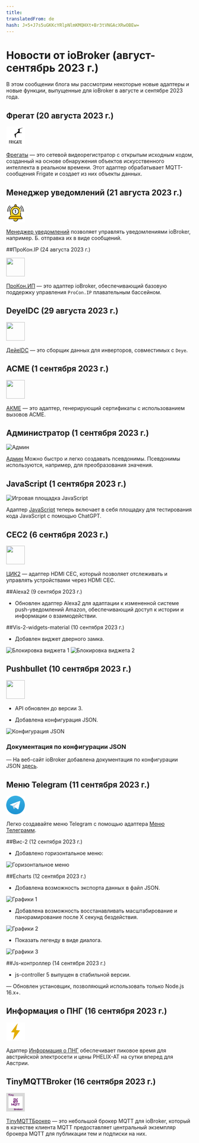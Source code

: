 ```yaml
---
title: 
translatedFrom: de
hash: J+5+J7s5uGKKcYRlpNlmKMQHXt+Br3tVNGAcXRwOBEw=
---
```

# Новости от ioBroker (август-сентябрь 2023 г.)
<!-- SOURCE: 333667 # Neuigkeiten von ioBroker (August-September 2023) -->
В этом сообщении блога мы рассмотрим некоторые новые адаптеры и новые функции, выпущенные для ioBroker в августе и сентябре 2023 года.
<!-- SOURCE: 799692 In diesem Blog-Beitrag werfen wir einen Blick auf einige der neuen Adapter und neuen Funktionen, die im August und September 2023 für ioBroker veröffentlicht wurden. -->

## Фрегат (20 августа 2023 г.)
<!-- SOURCE: 401954 ## Frigate (20. August 2023) -->
<img src="https://raw.githubusercontent.com/Bettman66/ioBroker.frigate/master/admin/frigate.png" width="50" height="50" />
<!-- SOURCE: 952392 <img src="https://raw.githubusercontent.com/Bettman66/ioBroker.frigate/master/admin/frigate.png" width="50" height="50" /> -->

[Фрегаты](https://github.com/Bettman66/ioBroker.frigate) — это сетевой видеорегистратор с открытым исходным кодом, созданный на основе обнаружения объектов искусственного интеллекта в реальном времени.
Этот адаптер обрабатывает MQTT-сообщения Frigate и создает из них объекты данных.
<!-- SOURCE: 733739 §§LLLLL_0§§ ist ein Open-Source-NVR, der auf Echtzeit-KI-Objekterkennung aufbaut.
Dieser Adapter verarbeitet Frigates MQTT-Nachrichten und erstellt daraus Datenobjekte. -->

## Менеджер уведомлений (21 августа 2023 г.)
<!-- SOURCE: 782760 ## Notification Manager (21. August 2023) -->
<img src="https://raw.githubusercontent.com/foxriver76/ioBroker.notification-manager/master/admin/notification-manager.png" width="50" height="50" />
<!-- SOURCE: 847201 <img src="https://raw.githubusercontent.com/foxriver76/ioBroker.notification-manager/master/admin/notification-manager.png" width="50" height="50" /> -->

[Менеджер уведомлений](https://github.com/foxriver76/ioBroker.notification-manager) позволяет управлять уведомлениями ioBroker, например. Б. отправка их в виде сообщений.
<!-- SOURCE: 736021 §§LLLLL_0§§ ermöglicht Ihnen das Verwalten von ioBroker-Benachrichtigungen, z. B. das Senden von ihnen als Nachrichten. -->

##ПроКон.IP (24 августа 2023 г.)
<!-- SOURCE: 963226 ## ProCon.IP (24. August 2023) -->
<img src="https://raw.githubusercontent.com/ylabonte/ioBroker.procon-ip/master/admin/procon-ip.png" width="50" height="50" />
<!-- SOURCE: 626709 <img src="https://raw.githubusercontent.com/ylabonte/ioBroker.procon-ip/master/admin/procon-ip.png" width="50" height="50" /> -->

[ПроКон.ИП](https://github.com/ylabonte/ioBroker.procon-ip) — это адаптер ioBroker, обеспечивающий базовую поддержку управления `ProCon.IP` плавательным бассейном.
<!-- SOURCE: 170841 §§LLLLL_0§§ ist ein ioBroker-Adapter, der grundlegende Unterstützung für die §§SSSSS_0§§ Schwimmbadsteuerung bietet. -->

## DeyeIDC (29 августа 2023 г.)
<!-- SOURCE: 398028 ## DeyeIDC (29. August 2023) -->
<img src="https://raw.githubusercontent.com/raschy/ioBroker.deyeidc/master/admin/deyeidc.png" width="50" height="50" />
<!-- SOURCE: 457065 <img src="https://raw.githubusercontent.com/raschy/ioBroker.deyeidc/master/admin/deyeidc.png" width="50" height="50" /> -->

[ДейеIDC](https://github.com/raschy/ioBroker.deyeidc) — это сборщик данных для инверторов, совместимых с `Deye`.
<!-- SOURCE: 453913 §§LLLLL_0§§ ist ein Datensammler für §§SSSSS_0§§-kompatible Wechselrichter. -->

## ACME (1 сентября 2023 г.)
<!-- SOURCE: 554316 ## ACME (1. September 2023) -->
<img src="https://raw.githubusercontent.com/iobroker-community-adapters/ioBroker.acme/master/admin/acme.png" width="50" height="50" />
<!-- SOURCE: 629271 <img src="https://raw.githubusercontent.com/iobroker-community-adapters/ioBroker.acme/master/admin/acme.png" width="50" height="50" /> -->

[АКМЕ](https://github.com/iobroker-community-adapters/ioBroker.acme) — это адаптер, генерирующий сертификаты с использованием вызовов ACME.
<!-- SOURCE: 865082 §§LLLLL_0§§ ist ein Adapter, der Zertifikate mit Hilfe von ACME-Herausforderungen generiert. -->

## Администратор (1 сентября 2023 г.)
<!-- SOURCE: 170191 ## Admin (1. September 2023) -->
![Админ](en/blog/images/2023_09_26_admin_context.png "=400x*")
<!-- SOURCE: 468979 §§IIIII_0§§ -->

[Админ](https://github.com/ioBroker/ioBroker.admin) Можно быстро и легко создавать псевдонимы. Псевдонимы используются, например, для преобразования значения.
<!-- SOURCE: 465216 Der §§LLLLL_0§§ Es die Möglichkeit die Aliases schnell und einfach zu erzeugen. Die Aliase werden z.B. benutzt um den Wert zu konvertieren. -->

## JavaScript (1 сентября 2023 г.)
<!-- SOURCE: 371268 ## JavaScript (1. September 2023) -->
![Игровая площадка JavaScript](en/blog/images/2023_09_27_javascript_chat_gpt.png "=70%х*")
<!-- SOURCE: 731369 §§IIIII_0§§ -->

Адаптер [JavaScript](https://github.com/ioBroker/ioBroker.javascript) теперь включает в себя площадку для тестирования кода JavaScript с помощью ChatGPT.
<!-- SOURCE: 258133 Der §§LLLLL_0§§ Adapter enthält jetzt einen Playground zum Testen von JavaScript-Code mit ChatGPT. -->

## CEC2 (6 сентября 2023 г.)
<!-- SOURCE: 950377 ## CEC2 (6. September 2023) -->
<img src="https://raw.githubusercontent.com/iobroker-community-adapters/ioBroker.cec2/master/admin/cec2.png" width="50" height="50" />
<!-- SOURCE: 278927 <img src="https://raw.githubusercontent.com/iobroker-community-adapters/ioBroker.cec2/master/admin/cec2.png" width="50" height="50" /> -->

[ЦИК2](https://github.com/iobroker-community-adapters/ioBroker.cec2) — адаптер HDMI CEC, который позволяет отслеживать и управлять устройствами через HDMI CEC.
<!-- SOURCE: 340198 §§LLLLL_0§§ ist ein Adapter für HDMI CEC, mit dem Sie Geräte über HDMI CEC überwachen und steuern können. -->

##Alexa2 (9 сентября 2023 г.)
<!-- SOURCE: 150237 ## Alexa2 (9. September 2023) -->
- Обновлен адаптер Alexa2 для адаптации к измененной системе push-уведомлений Amazon, обеспечивающий доступ к истории и информации о взаимодействии.
<!-- SOURCE: 441439 - Aktualisierung des Alexa2-Adapters zur Anpassung an das geänderte Push-Benachrichtigungssystem von Amazon, das Zugriff auf Historie und Interaktionsinformationen ermöglicht. -->

##Vis-2-widgets-material (10 сентября 2023 г.)
<!-- SOURCE: 395133 ## Vis-2-widgets-material (10. September 2023) -->
- Добавлен виджет дверного замка.
<!-- SOURCE: 848648 - Türschloss-Widget wurde hinzugefügt. -->

![Блокировка виджета 1](en/blog/images/2023_09_10_vis-2-widgets-material-lock-1.png "=150x*") ![Блокировка виджета 2](en/blog/images/2023_09_10_vis-2-widgets-material-lock-2.png "=150x*")
<!-- SOURCE: 803655   §§IIIII_0§§
  §§IIIII_1§§ -->

## Pushbullet (10 сентября 2023 г.)
<!-- SOURCE: 778730 ## Pushbullet (10. September 2023) -->
<img src="https://raw.githubusercontent.com/mcm1957/ioBroker.pushbullet/master/admin/pushbullet.png" width="50" height="50" />
<!-- SOURCE: 550665 <img src="https://raw.githubusercontent.com/mcm1957/ioBroker.pushbullet/master/admin/pushbullet.png" width="50" height="50" /> -->

- API обновлен до версии 3.
<!-- SOURCE: 688381 - API wurde auf Version 3 aktualisiert. -->
- Добавлена конфигурация JSON.
<!-- SOURCE: 640452 - JSON-Konfiguration wurde hinzugefügt. -->

  ![Конфигурация JSON](en/blog/images/2023_09_10_pushbullet.png "=60%х*")
<!-- SOURCE: 904196   §§IIIII_0§§ -->

### Документация по конфигурации JSON
<!-- SOURCE: 998213 ### JSON-Konfigurationsdokumentation -->
— На веб-сайт ioBroker добавлена документация по конфигурации JSON [здесь](https://www.iobroker.net/#en/documentation/dev/adapterjsonconfig.md).
<!-- SOURCE: 906128 - JSON-Konfigurationsdokumentation wurde der ioBroker-Website [hier](https://www.iobroker.net/#en/documentation/dev/adapterjsonconfig.md) hinzugefügt. -->

## Меню Telegram (11 сентября 2023 г.)
<!-- SOURCE: 869942 ## Telegram Menu (11. September 2023) -->
<img src="https://raw.githubusercontent.com/MiRo1310/ioBroker.telegram-menu/master/admin/telegram-menu.png" width="50" height="50" />
<!-- SOURCE: 809115 <img src="https://raw.githubusercontent.com/MiRo1310/ioBroker.telegram-menu/master/admin/telegram-menu.png" width="50" height="50" /> -->

Легко создавайте меню Telegram с помощью адаптера [Меню Телеграмм](https://github.com/MiRo1310/ioBroker.telegram-menu).
<!-- SOURCE: 117879 Erstellen Sie einfach Telegram-Menüs mit dem §§LLLLL_0§§ Adapter. -->

##Вис-2 (12 сентября 2023 г.)
<!-- SOURCE: 722978 ## Vis-2 (12. September 2023) -->
- Добавлено горизонтальное меню:
<!-- SOURCE: 537835 - Horizontales Menü hinzugefügt: -->

  ![Горизонтальное меню](en/blog/images/2023_09_12_vis-2-menu.png "=60%х*")
<!-- SOURCE: 749736   §§IIIII_0§§ -->

##Echarts (12 сентября 2023 г.)
<!-- SOURCE: 533988 ## Echarts (12. September 2023) -->
- Добавлена возможность экспорта данных в файл JSON.
<!-- SOURCE: 932739 - Möglichkeit hinzugefügt, Daten in eine JSON-Datei zu exportieren. -->

  ![Графики 1](en/blog/images/2023_09_12_echart-1.png "=60%х*")
<!-- SOURCE: 874791   §§IIIII_0§§ -->

- Добавлена возможность восстанавливать масштабирование и панорамирование после X секунд бездействия.
<!-- SOURCE: 446772 - Möglichkeit hinzugefügt, Zoom und Pan nach X Sekunden Inaktivität wiederherzustellen. -->

  ![Графики 2](en/blog/images/2023_09_12_echart-2.png "=60%х*")
<!-- SOURCE: 148656   §§IIIII_0§§ -->

- Показать легенду в виде диалога.
<!-- SOURCE: 407574 - Legende als Dialog anzeigen. -->

  ![Графики 3](en/blog/images/2023_09_13_echart-3.png "=60%х*")
<!-- SOURCE: 512139   §§IIIII_0§§ -->

##Js-контроллер (14 сентября 2023 г.)
<!-- SOURCE: 745056 ## Js-controller (14. September 2023) -->
- js-controller 5 выпущен в стабильной версии.
<!-- SOURCE: 980142 - js-controller 5 wurde auf `Stable` veröffentlicht. -->
— Обновлен установщик, позволяющий использовать только Node.js 16.x+.
<!-- SOURCE: 689169 - Installer aktualisiert, um nur Node.js 16.x+ zu erlauben. -->

## Информация о ПНГ (16 сентября 2023 г.)
<!-- SOURCE: 456477 ## APG Info (16. September 2023) -->
<img src="https://raw.githubusercontent.com/HGlab01/ioBroker.apg-info/master/admin/apg-info.png" width="50" height="50" />
<!-- SOURCE: 301869 <img src="https://raw.githubusercontent.com/HGlab01/ioBroker.apg-info/master/admin/apg-info.png" width="50" height="50" /> -->

Адаптер [Информация о ПНГ](https://github.com/HGlab01/ioBroker.apg-info) обеспечивает пиковое время для австрийской электросети и цены PHELIX-AT на сутки вперед для Австрии.
<!-- SOURCE: 998495 Der §§LLLLL_0§§ Adapter liefert Spitzenzeiten für das österreichische Stromnetz und PHELIX-AT Day-Ahead-Preise für Österreich. -->

## TinyMQTTBroker (16 сентября 2023 г.)
<!-- SOURCE: 986348 ## TinyMQTTBroker (16. September 2023) -->
<img src="https://raw.githubusercontent.com/HGlab01/ioBroker.tinymqttbroker/master/admin/tinymqttbroker.png" width="50" height="50" />
<!-- SOURCE: 478540 <img src="https://raw.githubusercontent.com/HGlab01/ioBroker.tinymqttbroker/master/admin/tinymqttbroker.png" width="50" height="50" /> -->

[TinyMQTTБрокер](https://github.com/HGlab01/ioBroker.tinymqttbroker) — это небольшой брокер MQTT для ioBroker, который в качестве клиента MQTT предоставляет центральный экземпляр брокера MQTT для публикации тем и подписки на них.
<!-- SOURCE: 814097 §§LLLLL_0§§ ist ein kleiner MQTT-Broker für ioBroker, der als MQTT-Client eine zentrale MQTT-Broker-Instanz zum Veröffentlichen und Abonnieren von Themen bietet. -->